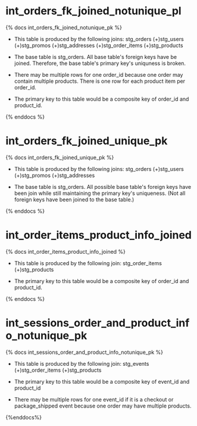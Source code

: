 # int_orders_fk_joined_notunique_pl
{% docs int_orders_fk_joined_notunique_pk %}
- This table is produced by the following joins:
stg_orders (+)stg_users (+)stg_promos (+)stg_addresses (+)stg_order_items (+)stg_products

- The base table is stg_orders. All base table's foreign keys have be joined. Therefore, the base table's primary key's uniquness is broken. 

- There may be multiple rows for one order_id because one order may contain multiple products. There is one row for each product item per order_id. 

- The primary key to this table would be a composite key of order_id and product_id.

{% enddocs %}

# int_orders_fk_joined_unique_pk
{% docs int_orders_fk_joined_unique_pk %}

- This table is produced by the following joins:
stg_orders (+)stg_users (+)stg_promos (+)stg_addresses

- The base table is stg_orders. All possible base table's foreign keys have been join while still maintaining the primary key's uniqueness. (Not all foreign keys have been joined to the base table.)

{% enddocs %}

# int_order_items_product_info_joined
{% docs int_order_items_product_info_joined %}

- This table is produced by the following join:
stg_order_items (+)stg_products

- The primary key to this table would be a composite key of order_id and product_id. 

{% enddocs %}

# int_sessions_order_and_product_info_notunique_pk
{% docs int_sessions_order_and_product_info_notunique_pk %}

- This table is produced by the following join: stg_events (+)stg_order_items (+)stg_products

- The primary key to this table would be a composite key of event_id and product_id

- There may be multiple rows for one event_id if it is a checkout or package_shipped event because one order may have multiple products.

{%enddocs%}